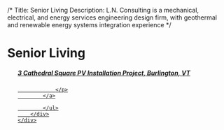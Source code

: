 /*
Title: Senior Living
Description: L.N. Consulting is a mechanical, electrical, and energy services engineering design firm, with geothermal and renewable energy systems integration experience
*/


# Senior Living

<div>
	<div class="row">
		<div class="col-md-12" >
			<ul class="list-group">
							<a class="list-group-item" href="/portfolio/senior-living/3-cathedral-square-pv-installation-project" >
				<h5 class="list-group-item-heading">3 Cathedral Square PV Installation Project, 	    Burlington, VT</h5>
				<p class="list-group-item-text small">
						    
				</p>
			</a>

			</ul>
		</div>
	</div>
</div>
			